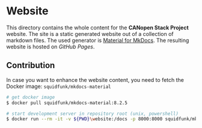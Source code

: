 # Website

This directory contains the whole content for the **CANopen Stack Project** website. The site is a static generated website out of a collection of markdown files. The used generator is [Material for MkDocs](https://squidfunk.github.io/mkdocs-material/). The resulting website is hosted on *GitHub Pages*.

## Contribution

In case you want to enhance the website content, you need to fetch the Docker image: `squidfunk/mkdocs-material`

```bash
# get docker image
$ docker pull squidfunk/mkdocs-material:8.2.5

# start development server in repository root (unix, powershell)
$ docker run --rm -it -v ${PWD}\website:/docs -p 8000:8000 squidfunk/mkdocs-material:8.2.5
```
